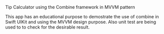 Tip Calculator using the Combine framework in MVVM pattern

This app has an educational purpose to demostrate the use of combine in Swift UIKit and using the MVVM design purpose. Also unit test are being used to to check for the desirable result.
